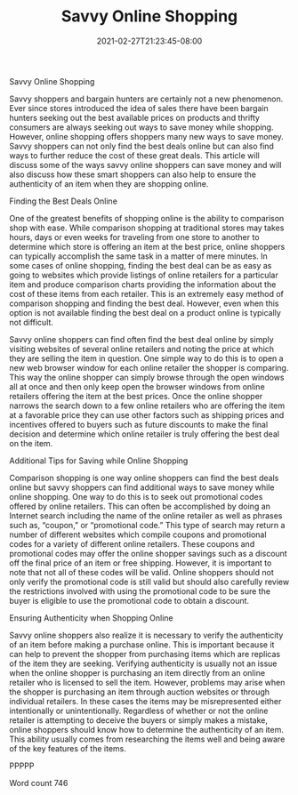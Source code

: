 ﻿---
title: "Savvy Online Shopping"
date: 2021-02-27T21:23:45-08:00
description: "TXT Tips for Web Success"
featured_image: "/images/TXT.jpg"
tags: ["TXT"]
---

Savvy Online Shopping

Savvy shoppers and bargain hunters are certainly not a new phenomenon. Ever since stores introduced the idea of sales there have been bargain hunters seeking out the best available prices on products and thrifty consumers are always seeking out ways to save money while shopping. However, online shopping offers shoppers many new ways to save money. Savvy shoppers can not only find the best deals online but can also find ways to further reduce the cost of these great deals. This article will discuss some of the ways savvy online shoppers can save money and will also discuss how these smart shoppers can also help to ensure the authenticity of an item when they are shopping online. 

Finding the Best Deals Online

One of the greatest benefits of shopping online is the ability to comparison shop with ease. While comparison shopping at traditional stores may takes hours, days or even weeks for traveling from one store to another to determine which store is offering an item at the best price, online shoppers can typically accomplish the same task in a matter of mere minutes. In some cases of online shopping, finding the best deal can be as easy as going to websites which provide listings of online retailers for a particular item and produce comparison charts providing the information about the cost of these items from each retailer. This is an extremely easy method of comparison shopping and finding the best deal. However, even when this option is not available finding the best deal on a product online is typically not difficult. 

Savvy online shoppers can find often find the best deal online by simply visiting websites of several online retailers and noting the price at which they are selling the item in question. One simple way to do this is to open a new web browser window for each online retailer the shopper is comparing. This way the online shopper can simply browse through the open windows all at once and then only keep open the browser windows from online retailers offering the item at the best prices. Once the online shopper narrows the search down to a few online retailers who are offering the item at a favorable price they can use other factors such as shipping prices and incentives offered to buyers such as future discounts to make the final decision and determine which online retailer is truly offering the best deal on the item. 

Additional Tips for Saving while Online Shopping

Comparison shopping is one way online shoppers can find the best deals online but savvy shoppers can find additional ways to save money while online shopping. One way to do this is to seek out promotional codes offered by online retailers. This can often be accomplished by doing an Internet search including the name of the online retailer as well as phrases such as, “coupon,” or “promotional code.” This type of search may return a number of different websites which compile coupons and promotional codes for a variety of different online retailers. These coupons and promotional codes may offer the online shopper savings such as a discount off the final price of an item or free shipping. However, it is important to note that not all of these codes will be valid. Online shoppers should not only verify the promotional code is still valid but should also carefully review the restrictions involved with using the promotional code to be sure the buyer is eligible to use the promotional code to obtain a discount. 

Ensuring Authenticity when Shopping Online

Savvy online shoppers also realize it is necessary to verify the authenticity of an item before making a purchase online. This is important because it can help to prevent the shopper from purchasing items which are replicas of the item they are seeking. Verifying authenticity is usually not an issue when the online shopper is purchasing an item directly from an online retailer who is licensed to sell the item. However, problems may arise when the shopper is purchasing an item through auction websites or through individual retailers. In these cases the items may be misrepresented either intentionally or unintentionally. Regardless of whether or not the online retailer is attempting to deceive the buyers or simply makes a mistake, online shoppers should know how to determine the authenticity of an item. This ability usually comes from researching the items well and being aware of the key features of the items. 

PPPPP

Word count 746

